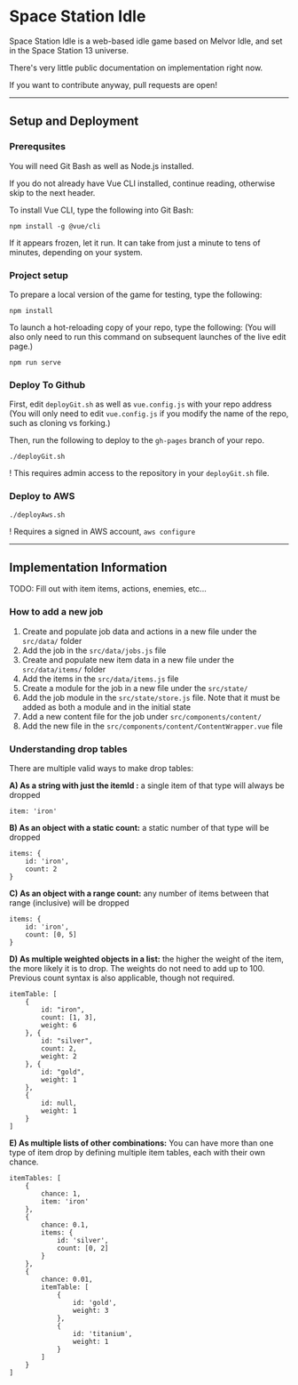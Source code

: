 # Space Station Idle

Space Station Idle is a web-based idle game based on Melvor Idle, and set in the Space Station 13 universe.

There's very little public documentation on implementation right now.

If you want to contribute anyway, pull requests are open!

___

## Setup and Deployment

### Prerequsites

You will need Git Bash as well as Node.js installed.

If you do not already have Vue CLI installed, continue reading, otherwise skip to the next header.

To install Vue CLI, type the following into Git Bash:

```
npm install -g @vue/cli
```

If it appears frozen, let it run. It can take from just a minute to tens of minutes, depending on your system.


### Project setup

To prepare a local version of the game for testing, type the following:

```
npm install
```

To launch a hot-reloading copy of your repo, type the following: (You will also only need to run this command on subsequent launches of the live edit page.)

```
npm run serve
```


### Deploy To Github

First, edit `deployGit.sh` as well as `vue.config.js` with your repo address (You will only need to edit `vue.config.js` if you modify the name of the repo, such as cloning vs forking.)

Then, run the following to deploy to the `gh-pages` branch of your repo.

```
./deployGit.sh
```
! This requires admin access to the repository in your `deployGit.sh` file.

### Deploy to AWS
```
./deployAws.sh
```
! Requires a signed in AWS account, `aws configure`
___

## Implementation Information

TODO: Fill out with item items, actions, enemies, etc...

### How to add a new job
1. Create and populate job data and actions in a new file under the `src/data/` folder
2. Add the job in the `src/data/jobs.js` file
3. Create and populate new item data in a new file under the `src/data/items/` folder
4. Add the items in the `src/data/items.js` file
5. Create a module for the job in a new file under the `src/state/`
6. Add the job module in the `src/state/store.js` file. Note that it must be added as both a module and in the initial state
7. Add a new content file for the job under `src/components/content/`
8. Add the new file in the `src/components/content/ContentWrapper.vue` file

### Understanding drop tables
There are multiple valid ways to make drop tables:

**A) As a string with just the itemId :** a single item of that type will always be dropped
```
item: 'iron'
```

**B) As an object with a static count:** a static number of that type will be dropped 
```
items: {
	id: 'iron',
	count: 2
}
```

**C) As an object with a range count:** any number of items between that range (inclusive) will be dropped
```
items: {
	id: 'iron',
	count: [0, 5]
}
```
**D) As multiple weighted objects in a list:** the higher the weight of the item, the more likely it is to drop. The weights do not need to add up to 100. Previous count syntax is also applicable, though not required. 
```
itemTable: [
	{
		id: "iron",
		count: [1, 3],
		weight: 6
	}, {
		id: "silver",
		count: 2,
		weight: 2
	}, {
		id: "gold",
		weight: 1
	},
	{
		id: null,
		weight: 1
	}
]
```

**E) As multiple lists of other combinations:** You can have more than one type of item drop by defining multiple item tables, each with their own chance.
```
itemTables: [
	{
		chance: 1,
		item: 'iron'
	},
	{
		chance: 0.1,
		items: {
			id: 'silver',
			count: [0, 2]
		}
	},
	{
		chance: 0.01,
		itemTable: [
			{
				id: 'gold',
				weight: 3
			},
			{
				id: 'titanium',
				weight: 1
			}
		]
	}
]
```

